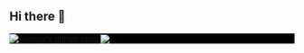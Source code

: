 ## Hi there 👋

<div class="container" style="
  width: 100%;
  height: auto;
  background-color: black;"
>
<img align="center" src="https://github-readme-stats.vercel.app/api?username=Roseedee&show_icons=true&include_all_commits=true&theme=buefy&hide_border=true" alt="Anurag's github stats" />
<img align="center" src="https://github-readme-stats.vercel.app/api/top-langs/?username=anuraghazra&layout=compact&theme=buefy&hide_border=true" />
</div>
